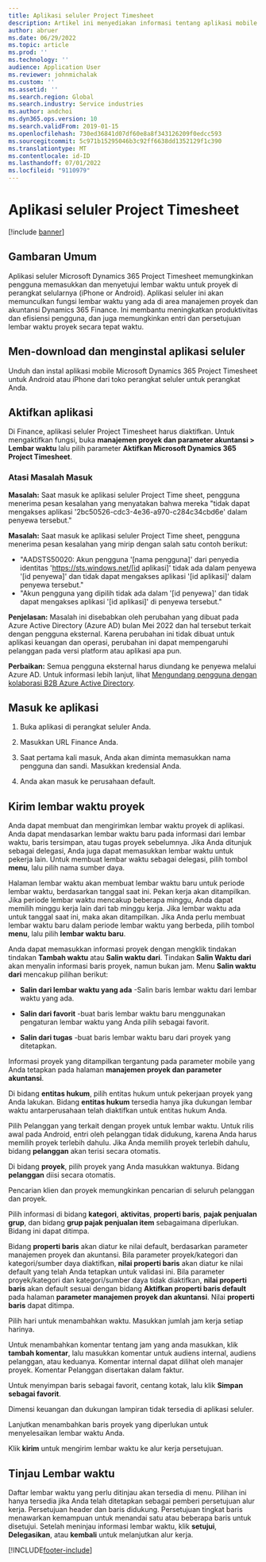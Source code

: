 ```yaml
---
title: Aplikasi seluler Project Timesheet
description: Artikel ini menyediakan informasi tentang aplikasi mobile Microsoft Dynamics 365 Project Timesheet. Aplikasi seluler Project Timesheet memungkinkan pengguna memasukkan dan menyetujui lembar waktu untuk proyek di perangkat selularnya.
author: abruer
ms.date: 06/29/2022
ms.topic: article
ms.prod: ''
ms.technology: ''
audience: Application User
ms.reviewer: johnmichalak
ms.custom: ''
ms.assetid: ''
ms.search.region: Global
ms.search.industry: Service industries
ms.author: andchoi
ms.dyn365.ops.version: 10
ms.search.validFrom: 2019-01-15
ms.openlocfilehash: 730ed36841d07df60e8a8f343126209f0edcc593
ms.sourcegitcommit: 5c971b15295046b3c92ff6638dd1352129f1c390
ms.translationtype: MT
ms.contentlocale: id-ID
ms.lasthandoff: 07/01/2022
ms.locfileid: "9110979"
---
```

# <a name="project-timesheet-mobile-application"></a>Aplikasi seluler Project Timesheet

[!include [banner](../includes/banner.md)]

## <a name="overview"></a>Gambaran Umum

Aplikasi seluler Microsoft Dynamics 365 Project Timesheet memungkinkan pengguna memasukkan dan menyetujui lembar waktu untuk proyek di perangkat selularnya (iPhone or Android). Aplikasi seluler ini akan memunculkan fungsi lembar waktu yang ada di area manajemen proyek dan akuntansi Dynamics 365 Finance. Ini membantu meningkatkan produktivitas dan efisiensi pengguna, dan juga memungkinkan entri dan persetujuan lembar waktu proyek secara tepat waktu.

## <a name="download-and-install-the-mobile-app"></a>Men-download dan menginstal aplikasi seluler

Unduh dan instal aplikasi mobile Microsoft Dynamics 365 Project Timesheet untuk Android atau iPhone dari toko perangkat seluler untuk perangkat Anda.

## <a name="enable-the-app"></a>Aktifkan aplikasi 

Di Finance, aplikasi seluler Project Timesheet harus diaktifkan. Untuk mengaktifkan fungsi, buka **manajemen proyek dan parameter akuntansi \> Lembar waktu** lalu pilih parameter **Aktifkan Microsoft Dynamics 365 Project Timesheet**.

### <a name="resolve-sign-in-issues"></a>Atasi Masalah Masuk

**Masalah:** Saat masuk ke aplikasi seluler Project Time sheet, pengguna menerima pesan kesalahan yang menyatakan bahwa mereka "tidak dapat mengakses aplikasi '2bc50526-cdc3-4e36-a970-c284c34cbd6e' dalam penyewa tersebut."

**Masalah:** Saat masuk ke aplikasi seluler Project Time sheet, pengguna menerima pesan kesalahan yang mirip dengan salah satu contoh berikut:

- "AADSTS50020: Akun pengguna '[nama pengguna]' dari penyedia identitas 'https://sts.windows.net/[id aplikasi]' tidak ada dalam penyewa '[id penyewa]' dan tidak dapat mengakses aplikasi '[id aplikasi]' dalam penyewa tersebut."
- "Akun pengguna yang dipilih tidak ada dalam '[id penyewa]' dan tidak dapat mengakses aplikasi '[id aplikasi]' di penyewa tersebut."

**Penjelasan:** Masalah ini disebabkan oleh perubahan yang dibuat pada Azure Active Directory (Azure AD) bulan Mei 2022 dan hal tersebut terkait dengan pengguna eksternal. Karena perubahan ini tidak dibuat untuk aplikasi keuangan dan operasi, perubahan ini dapat mempengaruhi pelanggan pada versi platform atau aplikasi apa pun.

**Perbaikan:** Semua pengguna eksternal harus diundang ke penyewa melalui Azure AD. Untuk informasi lebih lanjut, lihat [Mengundang pengguna dengan kolaborasi B2B Azure Active Directory](/power-platform/admin/invite-users-azure-active-directory-b2b-collaboration).

## <a name="sign-in-to-the-app"></a>Masuk ke aplikasi

1.  Buka aplikasi di perangkat seluler Anda.

2.  Masukkan URL Finance Anda.

3.  Saat pertama kali masuk, Anda akan diminta memasukkan nama pengguna dan sandi. Masukkan kredensial Anda.

4. Anda akan masuk ke perusahaan default.

## <a name="submit-a-project-timesheet"></a>Kirim lembar waktu proyek

Anda dapat membuat dan mengirimkan lembar waktu proyek di aplikasi. Anda dapat mendasarkan lembar waktu baru pada informasi dari lembar waktu, baris tersimpan, atau tugas proyek sebelumnya. Jika Anda ditunjuk sebagai delegasi, Anda juga dapat memasukkan lembar waktu untuk pekerja lain. Untuk membuat lembar waktu sebagai delegasi, pilih tombol **menu**, lalu pilih nama sumber daya.

Halaman lembar waktu akan membuat lembar waktu baru untuk periode lembar waktu, berdasarkan tanggal saat ini. Pekan kerja akan ditampilkan. Jika periode lembar waktu mencakup beberapa minggu, Anda dapat memilih minggu kerja lain dari tab minggu kerja.
Jika lembar waktu ada untuk tanggal saat ini, maka akan ditampilkan. Jika Anda perlu membuat lembar waktu baru dalam periode lembar waktu yang berbeda, pilih tombol **menu**, lalu pilih **lembar waktu baru**.

Anda dapat memasukkan informasi proyek dengan mengklik tindakan tindakan **Tambah waktu** atau **Salin waktu dari**. Tindakan **Salin Waktu dari** akan menyalin informasi baris proyek, namun bukan jam. Menu **Salin waktu dari** mencakup pilihan berikut:

- **Salin dari lembar waktu yang ada** -Salin baris lembar waktu dari lembar waktu yang ada.

- **Salin dari favorit** -buat baris lembar waktu baru menggunakan pengaturan lembar waktu yang Anda pilih sebagai favorit.

- **Salin dari tugas** -buat baris lembar waktu baru dari proyek yang ditetapkan.

Informasi proyek yang ditampilkan tergantung pada parameter mobile yang Anda tetapkan pada halaman **manajemen proyek dan parameter akuntansi**.

Di bidang **entitas hukum**, pilih entitas hukum untuk pekerjaan proyek yang Anda lakukan. Bidang **entitas hukum** tersedia hanya jika dukungan lembar waktu antarperusahaan telah diaktifkan untuk entitas hukum Anda.

Pilih Pelanggan yang terkait dengan proyek untuk lembar waktu. Untuk rilis awal pada Android, entri oleh pelanggan tidak didukung, karena Anda harus memilih proyek terlebih dahulu. Jika Anda memilih proyek terlebih dahulu, bidang **pelanggan** akan terisi secara otomatis.

Di bidang **proyek**, pilih proyek yang Anda masukkan waktunya. Bidang **pelanggan** diisi secara otomatis.

Pencarian klien dan proyek memungkinkan pencarian di seluruh pelanggan dan proyek.

Pilih informasi di bidang **kategori**, **aktivitas**, **properti baris**, **pajak penjualan grup**, dan bidang **grup pajak penjualan item** sebagaimana diperlukan. Bidang ini dapat ditimpa.

Bidang **properti baris** akan diatur ke nilai default, berdasarkan parameter manajemen proyek dan akuntansi. Bila parameter proyek/kategori dan kategori/sumber daya diaktifkan, **nilai properti baris** akan diatur ke nilai default yang telah Anda tetapkan untuk validasi ini. Bila parameter proyek/kategori dan kategori/sumber daya tidak diaktifkan, **nilai properti baris** akan default sesuai dengan bidang **Aktifkan properti baris default** pada halaman **parameter manajemen proyek dan akuntansi**. Nilai **properti baris** dapat ditimpa.

Pilih hari untuk menambahkan waktu. Masukkan jumlah jam kerja setiap harinya.

Untuk menambahkan komentar tentang jam yang anda masukkan, klik **tambah komentar**, lalu masukkan komentar untuk audiens internal, audiens pelanggan, atau keduanya.
Komentar internal dapat dilihat oleh manajer proyek. Komentar Pelanggan disertakan dalam faktur.

Untuk menyimpan baris sebagai favorit, centang kotak, lalu klik **Simpan sebagai favorit**.

Dimensi keuangan dan dukungan lampiran tidak tersedia di aplikasi seluler.

Lanjutkan menambahkan baris proyek yang diperlukan untuk menyelesaikan lembar waktu Anda.

Klik **kirim** untuk mengirim lembar waktu ke alur kerja persetujuan.

## <a name="review-timesheets"></a>Tinjau Lembar waktu

Daftar lembar waktu yang perlu ditinjau akan tersedia di menu. Pilihan ini hanya tersedia jika Anda telah ditetapkan sebagai pemberi persetujuan alur kerja. Persetujuan header dan baris didukung. Persetujuan tingkat baris menawarkan kemampuan untuk menandai satu atau beberapa baris untuk disetujui. Setelah meninjau informasi lembar waktu, klik **setujui**, **Delegasikan**, atau **kembali** untuk melanjutkan alur kerja.


[!INCLUDE[footer-include](../includes/footer-banner.md)]
